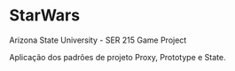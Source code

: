 # StarWars
Arizona State University - SER 215 Game Project

Aplicação dos padrões de projeto Proxy, Prototype e State.
